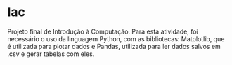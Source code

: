 # Iac
Projeto final de Introdução à Computação. 
Para esta atividade, foi necessário o uso da linguagem Python, com as bibliotecas: Matplotlib, que é utilizada para plotar dados e Pandas, utilizada para ler dados salvos em .csv e gerar tabelas com eles.
